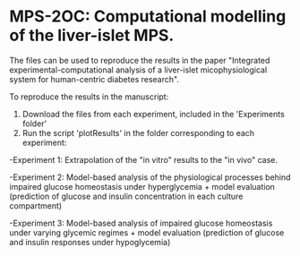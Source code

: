 # MPS-2OC: Computational modelling of the liver-islet MPS.

The files can be used to reproduce the results in the paper "Integrated experimental-computational analysis of a liver-islet micophysiological system for human-centric diabetes research". 

To reproduce the results in the manuscript:

1. Download the files from each experiment, included in the 'Experiments folder'
2. Run the script 'plotResults' in the folder corresponding to each experiment:

-Experiment 1: Extrapolation of the "in vitro" results to the "in vivo" case.

-Experiment 2: Model-based analysis of the physiological processes behind impaired glucose homeostasis under hyperglycemia + model evaluation (prediction of glucose and insulin concentration in each culture compartment)

-Experiment 3: Model-based analysis of impaired glucose homeostasis under varying glycemic regimes + model evaluation (prediction of glucose and insulin responses under hypoglycemia)








